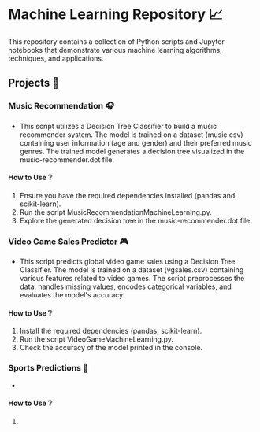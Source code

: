 # Machine Learning Repository 📈
This repository contains a collection of Python scripts and Jupyter notebooks that demonstrate various machine learning algorithms, techniques, and applications. 

## Projects 📂

### Music Recommendation 🎧
* This script utilizes a Decision Tree Classifier to build a music recommender system. The model is trained on a dataset (music.csv) containing user information (age and gender) and their preferred music genres. The trained model generates a decision tree visualized in the music-recommender.dot file.

#### How to Use ❔
  1. Ensure you have the required dependencies installed (pandas and scikit-learn).
  2. Run the script MusicRecommendationMachineLearning.py.
  3. Explore the generated decision tree in the music-recommender.dot file.

### Video Game Sales Predictor 🎮
* This script predicts global video game sales using a Decision Tree Classifier. The model is trained on a dataset (vgsales.csv) containing various features related to video games. The script preprocesses the data, handles missing values, encodes categorical variables, and evaluates the model's accuracy.

#### How to Use ❔
  1. Install the required dependencies (pandas, scikit-learn).
  2. Run the script VideoGameMachineLearning.py.
  3. Check the accuracy of the model printed in the console.

### Sports Predictions 🏀
* 

#### How to Use ❔
  1.

